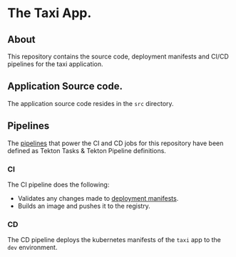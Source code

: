 # The Taxi App.

## About

This repository contains the source code, deployment manifests and CI/CD pipelines for the taxi application.

## Application Source code.

The application source code resides in the `src` directory.

## Pipelines

The [pipelines](../pipelines) that power the CI and CD jobs for this repository have been defined as Tekton Tasks & Tekton Pipeline definitions.

### CI

The CI pipeline does the following:

- Validates any changes made to [deployment manifests](../deploy).
- Builds an image and pushes it to the registry.

### CD

The CD pipeline deploys the kubernetes manifests of the `taxi` app to the `dev` environment.
